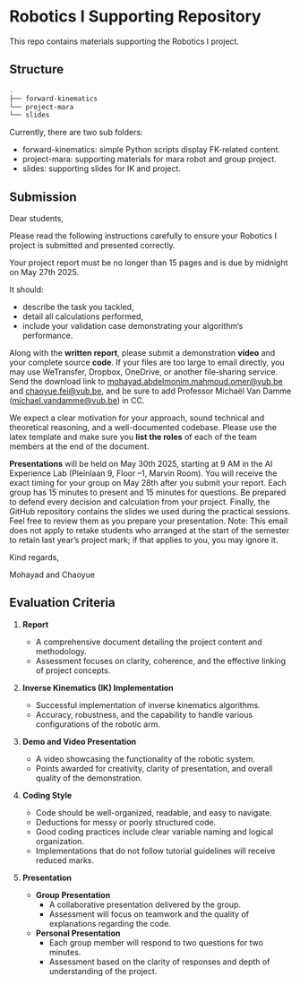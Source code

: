 # Robotics I Supporting Repository

This repo contains materials supporting the Robotics I project.

## Structure 

```bash
.
├── forward-kinematics
└── project-mara
└── slides
```

Currently, there are two sub folders:

- forward-kinematics: simple Python scripts display FK-related content.
- project-mara: supporting materials for mara robot and group project.
- slides: supporting slides for IK and project.

## Submission
Dear students,

Please read the following instructions carefully to ensure your Robotics I project is submitted and presented correctly. 

Your project report must be no longer than 15 pages and is due by midnight on May 27th 2025. 

It should:
- describe the task you tackled,
- detail all calculations performed,
- include your validation case demonstrating your algorithm’s performance.

Along with the **written report**, please submit a demonstration **video** and your complete source **code**. If your files are too large to email directly, you may use WeTransfer, Dropbox, OneDrive, or another file‐sharing service. Send the download link to mohayad.abdelmonim.mahmoud.omer@vub.be and chaoyue.fei@vub.be, and be sure to add Professor Michaël Van Damme (michael.vandamme@vub.be) in CC.

We expect a clear motivation for your approach, sound technical and theoretical reasoning, and a well-documented codebase. Please use the latex template and make sure you **list the roles** of each of the team members at the end of the document.

**Presentations** will be held on May 30th 2025, starting at 9 AM in the AI Experience Lab (Pleinlaan 9, Floor –1, Marvin Room). You will receive the exact timing for your group on May 28th after you submit your report. Each group has 15 minutes to present and 15 minutes for questions. Be prepared to defend every decision and calculation from your project.
Finally, the GitHub repository contains the slides we used during the practical sessions. Feel free to review them as you prepare your presentation. 
Note:  This email does not apply to retake students who arranged at the start of the semester to retain last year’s project mark; if that applies to you, you may ignore it.

Kind regards,

Mohayad and Chaoyue

## Evaluation Criteria 

1. **Report**  
   - A comprehensive document detailing the project content and methodology.  
   - Assessment focuses on clarity, coherence, and the effective linking of project concepts.

2. **Inverse Kinematics (IK) Implementation**  
   - Successful implementation of inverse kinematics algorithms.  
   - Accuracy, robustness, and the capability to handle various configurations of the robotic arm.

3. **Demo and Video Presentation**  
   - A video showcasing the functionality of the robotic system.  
   - Points awarded for creativity, clarity of presentation, and overall quality of the demonstration.

4. **Coding Style**  
   - Code should be well-organized, readable, and easy to navigate.  
   - Deductions for messy or poorly structured code.  
   - Good coding practices include clear variable naming and logical organization.  
   - Implementations that do not follow tutorial guidelines will receive reduced marks.

5. **Presentation**  
   - **Group Presentation**  
     - A collaborative presentation delivered by the group. 
     - Assessment will focus on teamwork and the quality of explanations regarding the code.  
   - **Personal Presentation**  
     - Each group member will respond to two questions for two minutes.  
     - Assessment based on the clarity of responses and depth of understanding of the project.
